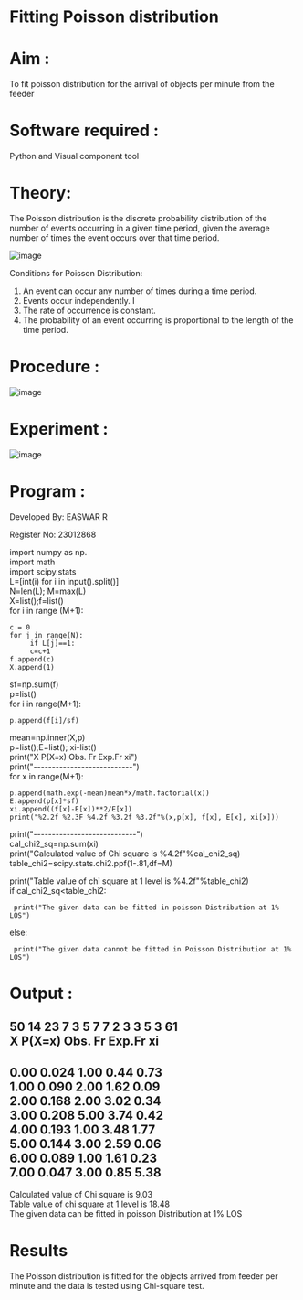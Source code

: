 # Fitting Poisson  distribution
# Aim : 

To fit poisson distribution for the arrival of objects per minute from the feeder

# Software required :  

Python and Visual component tool

# Theory:

The Poisson distribution is the discrete probability distribution of the number of events occurring in a given time period, given the average number of times the event occurs over that time period.

![image](https://user-images.githubusercontent.com/104613195/166248326-fd042076-8b0b-40c4-8b11-1d8e8fcb74db.png)

 Conditions for Poisson Distribution:

1. An event can occur any number of times during a time period.
2. Events occur independently. I
3. The rate of occurrence is constant.
4. The probability of an event occurring is proportional to the length of the time period. 
 
# Procedure :

![image](https://user-images.githubusercontent.com/104613195/166251988-d0c53205-6080-4f7b-ae4c-398178586637.png)

# Experiment :

![image](https://user-images.githubusercontent.com/103921593/230282876-f4a5afbf-cac1-4648-a1b0-c78840638a8e.png)

# Program :
Developed By: EASWAR R

Register No: 23012868

import numpy as np.    
import math      
import scipy.stats      
L=[int(i) for i in input().split()]     
N=len(L); M=max(L)     
X=list();f=list()     
for i in range (M+1):     

    c = 0      
    for j in range(N):    
         if L[j]==1:     
         c=c+1     
    f.append(c)     
    X.append(1)     
sf=np.sum(f)         
p=list()     
for i in range(M+1):  

    p.append(f[i]/sf)     
mean=np.inner(X,p)     
p=list();E=list(); xi-list()      
print("X P(X=x) Obs. Fr Exp.Fr xi")      
print("---------------------------")      
for x in range(M+1):       

    p.append(math.exp(-mean)mean*x/math.factorial(x))      
    E.append(p[x]*sf)      
    xi.append((f[x]-E[x])**2/E[x])     
    print("%2.2f %2.3F %4.2f %3.2f %3.2f"%(x,p[x], f[x], E[x], xi[x]))      
print("----------------------------")       
cal_chi2_sq=np.sum(xi)      
print("Calculated value of Chi square is %4.2f"%cal_chi2_sq)      
table_chi2=scipy.stats.chi2.ppf(1-.81,df=M)      

print("Table value of chỉ square at 1 level is %4.2f"%table_chi2)      
if cal_chi2_sq<table_chi2:   

     print("The given data can be fitted in poisson Distribution at 1% LOS")  

else:     

     print("The given data cannot be fitted in Poisson Distribution at 1% LOS")      


# Output : 
50 14 23 7 3 5 7 7 2 3 3 5 3 61    
X P(X=x) Obs. Fr Exp.Fr xi    
-------------------------
0.00 0.024 1.00 0.44 0.73     
1.00 0.090 2.00 1.62 0.09    
2.00 0.168 2.00 3.02 0.34    
3.00 0.208 5.00 3.74 0.42    
4.00 0.193 1.00 3.48 1.77    
5.00 0.144 3.00 2.59 0.06   
6.00 0.089 1.00 1.61 0.23     
7.00 0.047 3.00 0.85 5.38  
-------------------------
Calculated value of Chi square is 9.03    
Table value of chi square at 1 level is 18.48     
The given data can be fitted in poisson Distribution at 1% LOS    


# Results

The Poisson distribution is fitted for the objects arrived from feeder per minute and the data is tested using Chi-square test. 
 
